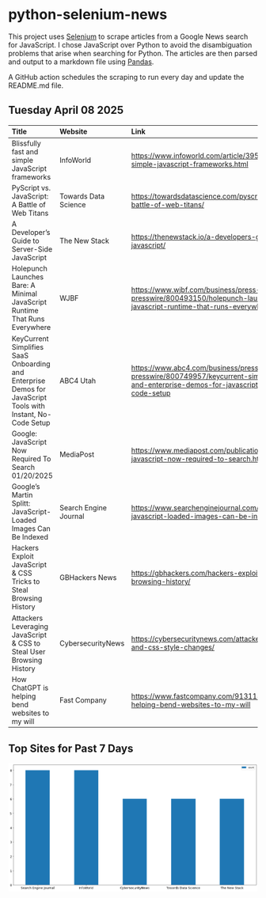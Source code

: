 # python-selenium-news

This project uses [Selenium](https://www.seleniumhq.org/) to scrape articles from a Google News search for JavaScript.
I chose JavaScript over Python to avoid the disambiguation problems that arise when searching for Python.
The articles are then parsed and output to a markdown file using [Pandas](https://pandas.pydata.org/).

A GitHub action schedules the scraping to run every day and update the README.md file.

## Tuesday April 08 2025


| Title                                                                                                       | Website               | Link                                                                                                                                                                            |
|:------------------------------------------------------------------------------------------------------------|:----------------------|:--------------------------------------------------------------------------------------------------------------------------------------------------------------------------------|
| Blissfully fast and simple JavaScript frameworks                                                            | InfoWorld             | https://www.infoworld.com/article/3952000/blissfully-fast-and-simple-javascript-frameworks.html                                                                                 |
| PyScript vs. JavaScript: A Battle of Web Titans                                                             | Towards Data Science  | https://towardsdatascience.com/pyscript-vs-javascript-a-battle-of-web-titans/                                                                                                   |
| A Developer’s Guide to Server-Side JavaScript                                                               | The New Stack         | https://thenewstack.io/a-developers-guide-to-server-side-javascript/                                                                                                            |
| Holepunch Launches Bare: A Minimal JavaScript Runtime That Runs Everywhere                                  | WJBF                  | https://www.wjbf.com/business/press-releases/ein-presswire/800493150/holepunch-launches-bare-a-minimal-javascript-runtime-that-runs-everywhere                                  |
| KeyCurrent Simplifies SaaS Onboarding and Enterprise Demos for JavaScript Tools with Instant, No-Code Setup | ABC4 Utah             | https://www.abc4.com/business/press-releases/ein-presswire/800749957/keycurrent-simplifies-saas-onboarding-and-enterprise-demos-for-javascript-tools-with-instant-no-code-setup |
| Google: JavaScript Now Required To Search 01/20/2025                                                        | MediaPost             | https://www.mediapost.com/publications/article/402666/google-javascript-now-required-to-search.html                                                                             |
| Google’s Martin Splitt: JavaScript-Loaded Images Can Be Indexed                                             | Search Engine Journal | https://www.searchenginejournal.com/googles-martin-splitt-javascript-loaded-images-can-be-indexed/543377/                                                                       |
| Hackers Exploit JavaScript & CSS Tricks to Steal Browsing History                                           | GBHackers News        | https://gbhackers.com/hackers-exploit-javascript-css-steal-browsing-history/                                                                                                    |
| Attackers Leveraging JavaScript & CSS to Steal User Browsing History                                        | CybersecurityNews     | https://cybersecuritynews.com/attackers-leverages-javascript-and-css-style-changes/                                                                                             |
| How ChatGPT is helping bend websites to my will                                                             | Fast Company          | https://www.fastcompany.com/91311882/how-chatgpt-is-helping-bend-websites-to-my-will                                                                                            |
## Top Sites for Past 7 Days

![Graph of Top Sites](https://raw.githubusercontent.com/dan-mba/python-selenium-news/main/last-week.png)
